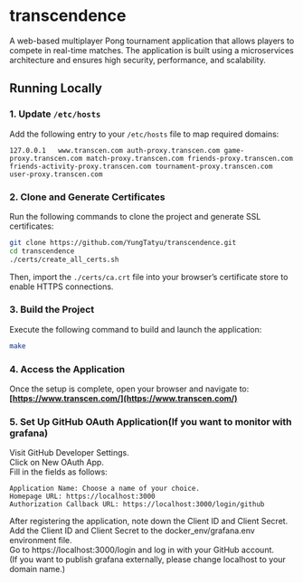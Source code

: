 # transcendence
A web-based multiplayer Pong tournament application that allows players to compete in real-time matches. The application is built using a microservices architecture and ensures high security, performance, and scalability.

## Running Locally
### 1. Update `/etc/hosts`
Add the following entry to your `/etc/hosts` file to map required domains:
```
127.0.0.1   www.transcen.com auth-proxy.transcen.com game-proxy.transcen.com match-proxy.transcen.com friends-proxy.transcen.com friends-activity-proxy.transcen.com tournament-proxy.transcen.com user-proxy.transcen.com
```

### 2. Clone and Generate Certificates
Run the following commands to clone the project and generate SSL certificates:
```bash
git clone https://github.com/YungTatyu/transcendence.git
cd transcendence
./certs/create_all_certs.sh
```
Then, import the `./certs/ca.crt` file into your browser’s certificate store to enable HTTPS connections.

### 3. Build the Project
Execute the following command to build and launch the application:
```bash
make
```
### 4. Access the Application
Once the setup is complete, open your browser and navigate to:  
**[https://www.transcen.com/](https://www.transcen.com/)**

### 5. Set Up GitHub OAuth Application(If you want to monitor with grafana)
Visit GitHub Developer Settings.<br>
Click on New OAuth App.<br>
Fill in the fields as follows:
```
Application Name: Choose a name of your choice.
Homepage URL: https://localhost:3000
Authorization Callback URL: https://localhost:3000/login/github
```
After registering the application, note down the Client ID and Client Secret.<br>
Add the Client ID and Client Secret to the docker_env/grafana.env environment file.<br>
Go to https://localhost:3000/login and log in with your GitHub account.<br>
(If you want to publish grafana externally, please change localhost to your domain name.)
